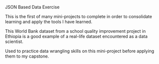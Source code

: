 JSON Based Data Exercise

This is the first of many mini-projects to complete in order to 
consolidate learning and apply the tools I have learned. 

This World Bank dataset from a school quality improvement project in 
Ethiopia is a good example of a real-life dataset encountered as a data scientist. 

Used to practice data wrangling skills on this mini-project before applying them to my capstone.
